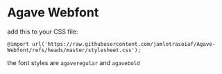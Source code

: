# Agave Webfont

add this to your CSS file:
```
@import url('https://raw.githubusercontent.com/jamlotrasoiaf/Agave-Webfont/refs/heads/master/stylesheet.css');
```
the font styles are `agaveregular` and `agavebold`
